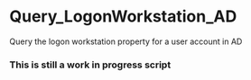 # Query_LogonWorkstation_AD
Query the logon  workstation property for a user account in AD

### This is still a work in progress script ###
